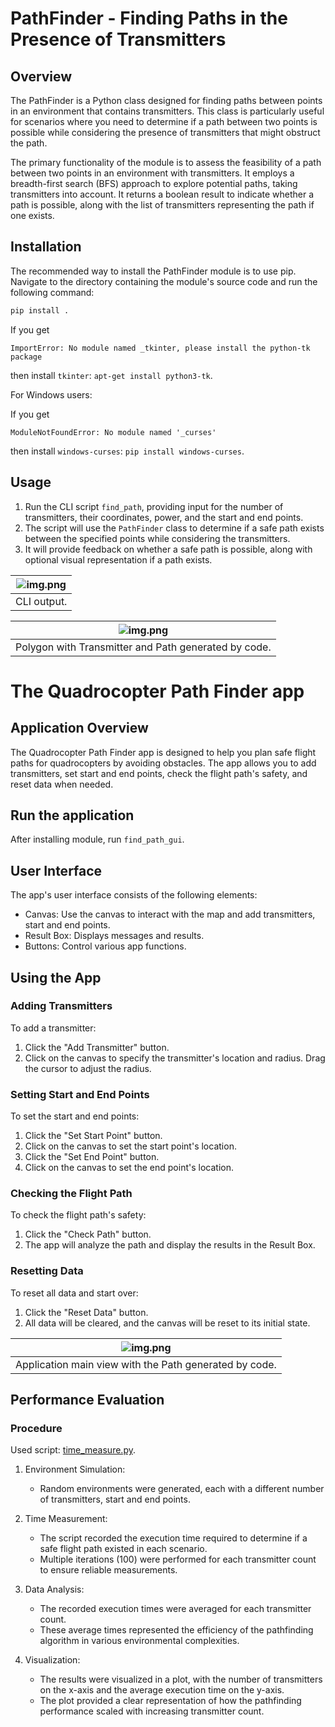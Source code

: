 # PathFinder - Finding Paths in the Presence of Transmitters

## Overview

The PathFinder is a Python class designed for finding paths between points in an
environment that contains transmitters. This class is particularly useful for scenarios where
you need to determine if a path between two points is possible while considering the
presence of transmitters that might obstruct the path.

The primary functionality of the module is to assess the feasibility of a path between two
points in an environment with transmitters. It employs a breadth-first search (BFS) approach
to explore potential paths, taking transmitters into account. It returns a boolean result to
indicate whether a path is possible, along with the list of transmitters representing the path if
one exists.

## Installation

The recommended way to install the PathFinder module is to use pip.
Navigate to the directory containing the module's source code and run the following command:

```bash
pip install .
```

If you get

```
ImportError: No module named _tkinter, please install the python-tk package
```

then install `tkinter`: `apt-get install python3-tk`.

For Windows users:

If you get

```
ModuleNotFoundError: No module named '_curses'
```

then install `windows-curses`: `pip install windows-curses`.

## Usage

1. Run the CLI script `find_path`, providing input for the number of transmitters,
   their coordinates, power, and the start and end points.
2. The script will use the `PathFinder` class to determine if a safe path exists between the
   specified points while considering the transmitters.
3. It will provide feedback on whether a safe path is possible,
   along with optional visual representation if a path exists.

| ![img.png](assets/cli.png) |
|:--------------------------:|
|        CLI output.         |

|            ![img.png](assets/cli_img.png)            |
|:----------------------------------------------------:|
| Polygon with Transmitter and Path generated by code. |

# The Quadrocopter Path Finder app

## Application Overview

The Quadrocopter Path Finder app is designed to help you plan safe flight paths for
quadrocopters by avoiding obstacles.
The app allows you to add transmitters, set start and end points, check the flight path's
safety, and reset data when needed.

## Run the application

After installing module, run `find_path_gui`.

## User Interface

The app's user interface consists of the following elements:

* Canvas: Use the canvas to interact with the map and add transmitters, start and end points.
* Result Box: Displays messages and results.
* Buttons: Control various app functions.

## Using the App

### Adding Transmitters

To add a transmitter:

1. Click the "Add Transmitter" button.
2. Click on the canvas to specify the transmitter's location and radius. Drag the cursor to adjust the radius.

### Setting Start and End Points

To set the start and end points:

1. Click the "Set Start Point" button.
2. Click on the canvas to set the start point's location.
3. Click the "Set End Point" button.
4. Click on the canvas to set the end point's location.

### Checking the Flight Path

To check the flight path's safety:

1. Click the "Check Path" button.
2. The app will analyze the path and display the results in the Result Box.

### Resetting Data

To reset all data and start over:

1. Click the "Reset Data" button.
2. All data will be cleared, and the canvas will be reset to its initial state.

|             ![img.png](assets/gui_app.png)             |
|:------------------------------------------------------:|
| Application main view with the Path generated by code. |

## Performance Evaluation

### Procedure

Used script: [time_measure.py](quadrocopter/utils/time_measure.py).

1. Environment Simulation:
    * Random environments were generated, each with a different number of transmitters, start and end points.

2. Time Measurement:
    * The script recorded the execution time required to determine if a safe flight path existed in each scenario.
    * Multiple iterations (100) were performed for each transmitter count to ensure reliable measurements.

3. Data Analysis:
    * The recorded execution times were averaged for each transmitter count.
    * These average times represented the efficiency of the pathfinding algorithm in various environmental complexities.

4. Visualization:
    * The results were visualized in a plot, with the number of transmitters on the x-axis and the average execution
      time on the y-axis.
    * The plot provided a clear representation of how the pathfinding performance scaled with increasing transmitter
      count.